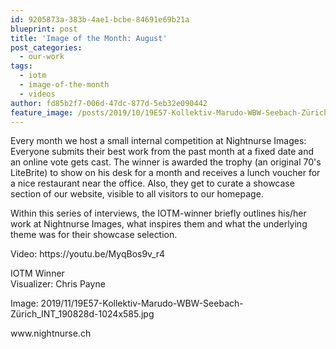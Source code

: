 ```yaml
---
id: 9205873a-383b-4ae1-bcbe-84691e69b21a
blueprint: post
title: 'Image of the Month: August'
post_categories:
  - our-work
tags:
  - iotm
  - image-of-the-month
  - videos
author: fd85b2f7-006d-47dc-877d-5eb32e090442
feature_image: /posts/2019/10/19E57-Kollektiv-Marudo-WBW-Seebach-Zürich_INT_190828d.jpg
---
```

<p>Every month we host a small internal competition at Nightnurse Images: Everyone submits their best work from the past month at a fixed date and an online vote gets cast. The winner is awarded the trophy (an original 70's LiteBrite) to show on his desk for a month and receives a lunch voucher for a nice restaurant near the office. Also, they get to curate a showcase section of our website, visible to all visitors to our homepage. </p><p>Within this series of interviews, the IOTM-winner briefly outlines his/her work at Nightnurse Images, what inspires them and what the underlying theme was for their showcase selection.</p><p>Video: https://youtu.be/MyqBos9v_r4</p><p>IOTM Winner<br>Visualizer: Chris Payne</p><p>Image: 2019/11/19E57-Kollektiv-Marudo-WBW-Seebach-Zürich_INT_190828d-1024x585.jpg</p>www.nightnurse.ch</figcaption><p></p>
